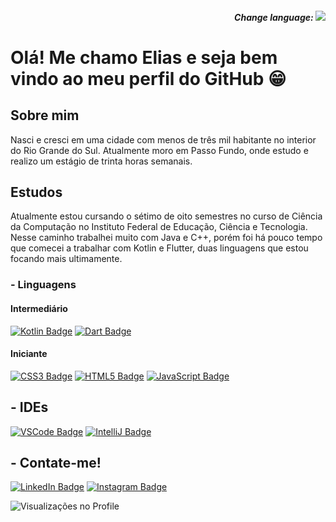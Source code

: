 <h5 align="right"> 
Change language:
<a href="https://github.com/EliasDalvite/EliasDalvite/blob/main/README.en.md">
<img align="rigth" src="https://img.shields.io/badge/lang-en-red.svg">
</a>
</h5>

# Olá! Me chamo Elias e seja bem vindo ao meu perfil do GitHub 😁

## Sobre mim
Nasci e cresci em uma cidade com menos de três mil habitante no interior do Rio Grande do Sul.
Atualmente moro em Passo Fundo, onde estudo e realizo um estágio de trinta horas semanais. 

## Estudos
Atualmente estou cursando o sétimo de oito semestres no curso de Ciência da Computação no 
Instituto Federal de Educação, Ciência e Tecnologia.
Nesse caminho trabalhei muito com Java e C++, porém foi há pouco tempo que comecei a trabalhar 
com Kotlin e Flutter, duas linguagens que estou focando mais ultimamente. 

### - Linguagens
#### Intermediário 
[![Kotlin Badge](https://img.shields.io/badge/Kotlin-0095D5?&style=for-the-badge&logo=kotlin&logoColor=white)](https://kotlinlang.org/) [![Dart Badge](https://img.shields.io/badge/Dart-0175C2?style=for-the-badge&logo=dart&logoColor=white)](https://dart.dev/)
#### Iniciante
[![CSS3 Badge](https://img.shields.io/badge/CSS3-1572B6?style=for-the-badge&logo=css3&logoColor=white)](https://pt.wikipedia.org/wiki/CSS3) [![HTML5 Badge](https://img.shields.io/badge/HTML5-E34F26?style=for-the-badge&logo=html5&logoColor=white)](https://pt.wikipedia.org/wiki/HTML5) [![JavaScript Badge](https://img.shields.io/badge/JavaScript-323330?style=for-the-badge&logo=javascript&logoColor=F7DF1E)](https://pt.wikipedia.org/wiki/JavaScript)

## - IDEs
[![VSCode Badge](https://img.shields.io/badge/VSCode-0078D4?style=for-the-badge&logo=visual%20studio%20code&logoColor=white)](https://code.visualstudio.com/) [![IntelliJ Badge](https://img.shields.io/badge/IntelliJ_IDEA-000000.svg?style=for-the-badge&logo=intellij-idea&logoColor=white)](https://www.jetbrains.com/pt-br/idea/)

## - Contate-me!
[![LinkedIn Badge](https://img.shields.io/badge/LinkedIn-0077B5?style=for-the-badge&logo=linkedin&logoColor=white)](https://www.linkedin.com/in/elias-dalvite-75974b249/) [![Instagram Badge](https://img.shields.io/badge/Instagram-E4405F?style=for-the-badge&logo=instagram&logoColor=white)](https://www.instagram.com/elias_dalvite/)
<!--- [![Discord Badge](https://img.shields.io/badge/Discord-5865F2?style=for-the-badge&logo=discord&logoColor=white)](https://github.com/EliasDalvite/) -->

![Visualizações no Profile](https://komarev.com/ghpvc/?username=eliasdalvite&theme=)

<!--- Funcional!!  ![Linguagens mais usadas](https://github-readme-stats.vercel.app/api/top-langs/?username=eliasdalvite) -->
<!--- badges: https://github.com/alexandresanlim/Badges4-README.md-Profile -->
